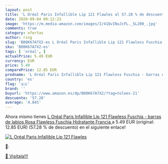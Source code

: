 ```yaml
---
layout: post
title: 'L Oréal Paris Infallible Lip 121 Flawles al 57.28 % de descuento'
date: 2020-09-04 09:12:23
image: 'https://m.media-amazon.com/images/I/41QvINuJcFL._SL200_.jpg'
comments: true
category: ofertas
author: ring
slug: 'B00K67A7X2-es L Oréal Paris Infallible Lip 121 Flawless Fuschia - barras...'
sku: 'B00K67A7X2-es'
tags: [ 'oréal', ]
actualPrice: 5.49 EUR
currency: EUR
price: 5.49
comparePrice: 12.85 EUR
prodname: 'L Oréal Paris Infallible Lip 121 Flawless Fuschia - barras de labios  Rosa  Flawless Fuschia  Hidratante  Francia '
country: 'es'
flag: '🇪🇸'
brand: ''
buyurl: 'https://www.amazon.es/dp/B00K67A7X2/?tag=tolees-21'
descuento: '57.28'
average: '4.845'
---
```


Ahora mismo tienes [L Oréal Paris Infallible Lip 121 Flawless Fuschia - barras de labios  Rosa  Flawless Fuschia  Hidratante  Francia ](https://www.amazon.es/dp/B00K67A7X2/?tag=tolees-21) a 5.49 EUR (original: 12.85 EUR) (57.28 %  de descuento) en el siguiente enlace!

[![L Oréal Paris Infallible Lip 121 Flawles](https://m.media-amazon.com/images/I/41QvINuJcFL._SL200_.jpg)](https://www.amazon.es/dp/B00K67A7X2/?tag=tolees-21)

🔎:


[🛒 Visítala!!!](https://www.amazon.es/dp/B00K67A7X2/?tag=tolees-21)
